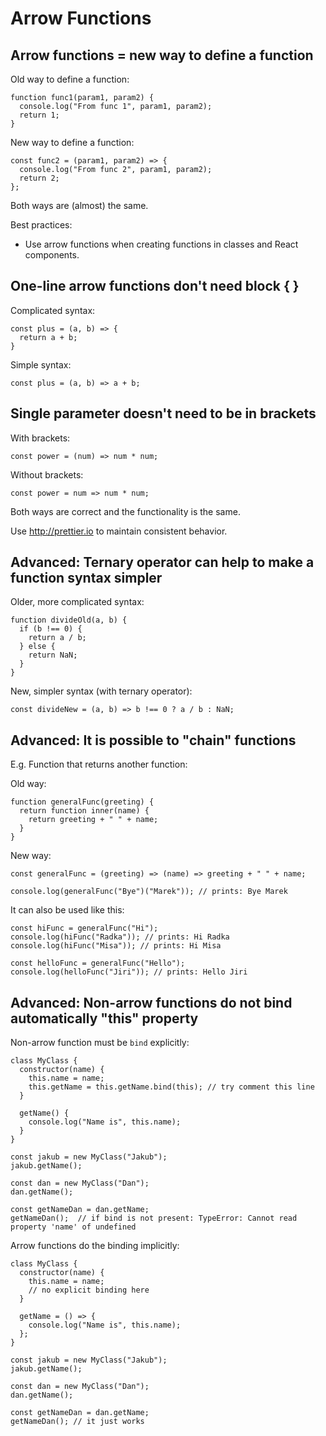 # Arrow Functions

## Arrow functions = new way to define a function

Old way to define a function:
```
function func1(param1, param2) {
  console.log("From func 1", param1, param2);
  return 1;
}
```

New way to define a function:
```
const func2 = (param1, param2) => {
  console.log("From func 2", param1, param2);
  return 2;
};
```

Both ways are (almost) the same.

Best practices:
- Use arrow functions when creating functions in classes and React components.


## One-line arrow functions don't need block { }

Complicated syntax:
```
const plus = (a, b) => {
  return a + b;
}
```

Simple syntax:
```
const plus = (a, b) => a + b;
```

## Single parameter doesn't need to be in brackets

With brackets:
```
const power = (num) => num * num;
```

Without brackets:
```
const power = num => num * num;
```

Both ways are correct and the functionality is the same.

Use http://prettier.io to maintain consistent behavior.

## Advanced: Ternary operator can help to make a function syntax simpler

Older, more complicated syntax:
```
function divideOld(a, b) {
  if (b !== 0) {
    return a / b;
  } else {
    return NaN;
  }
}
```

New, simpler syntax (with ternary operator):
```
const divideNew = (a, b) => b !== 0 ? a / b : NaN;
```

## Advanced: It is possible to "chain" functions

E.g. Function that returns another function:

Old way:
```
function generalFunc(greeting) {
  return function inner(name) {
    return greeting + " " + name;
  }
}
```

New way:
```
const generalFunc = (greeting) => (name) => greeting + " " + name;

console.log(generalFunc("Bye")("Marek")); // prints: Bye Marek
```

It can also be used like this:
```
const hiFunc = generalFunc("Hi");
console.log(hiFunc("Radka")); // prints: Hi Radka
console.log(hiFunc("Misa")); // prints: Hi Misa

const helloFunc = generalFunc("Hello");
console.log(helloFunc("Jiri")); // prints: Hello Jiri
```

## Advanced: Non-arrow functions do not bind automatically "this" property

Non-arrow function must be `bind` explicitly:
```
class MyClass {
  constructor(name) {
    this.name = name;
    this.getName = this.getName.bind(this); // try comment this line
  }

  getName() {
    console.log("Name is", this.name);
  }
}

const jakub = new MyClass("Jakub");
jakub.getName();

const dan = new MyClass("Dan");
dan.getName();

const getNameDan = dan.getName;
getNameDan();  // if bind is not present: TypeError: Cannot read property 'name' of undefined
```

Arrow functions do the binding implicitly:
```
class MyClass {
  constructor(name) {
    this.name = name;
    // no explicit binding here
  }

  getName = () => {
    console.log("Name is", this.name);
  };
}

const jakub = new MyClass("Jakub");
jakub.getName();

const dan = new MyClass("Dan");
dan.getName();

const getNameDan = dan.getName;
getNameDan(); // it just works

```
